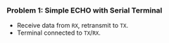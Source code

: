 ### **Problem 1: Simple ECHO with Serial Terminal**

- Receive data from `RX`, retransmit to `TX`.
- Terminal connected to `TX`/`RX`.
